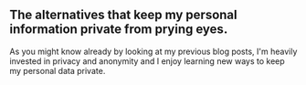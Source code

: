 ## The alternatives that keep my personal information private from prying eyes.

As you might know already by looking at my previous blog posts, I'm heavily invested in privacy and anonymity and I enjoy learning new ways to keep my personal data private.